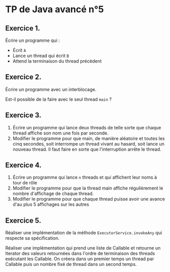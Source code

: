 TP de Java avancé n°5
=====================

Exercice 1.
-----------

Écrire un programme qui :

- Écrit `A`
- Lance un thread qui écrit `B`
- Attend la terminaison du thread précédent

Exercice 2.
-----------

Écrire un programme avec un interblocage.

Est-il possible de la faire avec le seul thread `main` ?

Exercice 3.
-----------

1. Écrire un programme qui lance deux threads de telle sorte que chaque thread affiche son nom une fois par seconde.
2. Modifier le programme pour que main, de manière aléatoire et toutes les cinq secondes, soit interrompe un thread vivant au hasard, soit lance un nouveau thread. Il faut faire en sorte que l'interruption arrête le thread.

Exercice 4.
-----------

1. Écrire un programme qui lance `n` threads et qui affichent leur noms à tour de rôle
2. Modifier le programme pour que la thread main affiche régulièrement le nombre d'affichage de chaque thread.
3. Modifier le programme pour que chaque thread puisse avoir une avance d'au plus 5 affichages sur les autres

Exercice 5.
-----------

Réaliser une implémentation de la méthode `ExecutorService.invokeAny` qui respecte sa spécification.

Réaliser une implémentation qui prend une liste de Callable<T> et retourne un Iterator<T> des valeurs retournées dans l'ordre de terminaison des threads exécutant les Callable. On créera dans un premier temps un thread par Callable puis un nombre fixé de thread dans un second temps.






